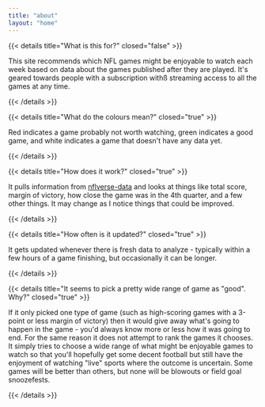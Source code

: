 ```yaml
---
title: "about"
layout: "home"
---
```

{{< details title="What is this for?" closed="false" >}}

This site recommends which NFL games might be enjoyable to watch each week based on data about the games published after they are played. It's geared towards people with a subscription withß streaming access to all the games at any time.

{{< /details >}}

{{< details title="What do the colours mean?" closed="true" >}}

Red indicates a game probably not worth watching, green indicates a good game, and white indicates a game that doesn't have any data yet.

{{< /details >}}

{{< details title="How does it work?" closed="true" >}}

It pulls information from [nflverse-data](https://github.com/nflverse/nflverse-data) and looks at things like total score, margin of victory, how close the game was in the 4th quarter, and a few other things. It may change as I notice things that could be improved.

{{< /details >}}

{{< details title="How often is it updated?" closed="true" >}}

It gets updated whenever there is fresh data to analyze - typically within a few hours of a game finishing, but occasionally it can be longer.

{{< /details >}}

{{< details title="It seems to pick a pretty wide range of game as \"good\". Why?" closed="true" >}}

If it only picked one type of game (such as high-scoring games with a 3-point or less margin of victory) then it would give away what's going to happen in the game - you'd always know more or less how it was going to end. For the same reason it does not attempt to rank the games it chooses. It simply tries to choose a wide range of what might be enjoyable games to watch so that you'll hopefully get some decent football but still have the enjoyment of watching "live" sports where the outcome is uncertain. Some games will be better than others, but none will be blowouts or field goal snoozefests.

{{< /details >}}
